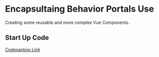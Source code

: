 # Encapsultaing Behavior Portals Use

Creating some reusable and more complex Vue Components.

## Start Up Code

[Codesanbox Link](https://codesandbox.io/s/vy0k8283o5?from-embed)
